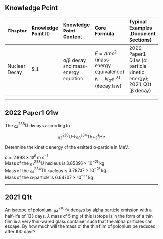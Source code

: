 ## Knowledge Point

| Chapter                 | Knowledge Point ID | Knowledge Point Content                  | Core Formula                                                                                                    | Typical Examples (Document Sections)                                          |
| :---------------------- | :----------------- | :--------------------------------------- | :-------------------------------------------------------------------------------------------------------------- | :---------------------------------------------------------------------------- |
| Nuclear Decay           | 5.1                | α/β decay and mass-energy equation       | $E = \Delta mc^2$ (mass-energy equivalence)<br>$N = N_0e^{-\lambda t}$ (decay law)                              | 2022 Paper1 Q1w (α particle kinetic energy); 2021 Q1t (β decay)               |

---

## 2022 Paper1 Q1w

The $^{238}_{92}\text{U}$ decays according to

$$
^{238}_{92}\text{U} \rightarrow ^{234}_{90}\text{Th} + ^{4}_{2}\text{He}
$$

Determine the kinetic energy of the emitted α-particle in MeV.

$c = 2.998 \times 10^8 \, \text{m s}^{-1}$  
Mass of the $^{238}_{92}\text{U}$ nucleus is $3.85395 \times 10^{-25} \, \text{kg}$  
Mass of the $^{234}_{90}\text{Th}$ nucleus is $3.78737 \times 10^{-25} \, \text{kg}$  
Mass of the α-particle is $6.64807 \times 10^{-27} \, \text{kg}$

---

## 2021 Q1t

An isotope of polonium, $^{210}_{84}\text{Po}$ decays by alpha particle emission with a half-life of 138 days. A mass of 5 mg of this isotope is in the form of a thin film in a very thin-walled glass container such that the alpha particles can escape. By how much will the mass of the thin film of polonium be reduced after 100 days?